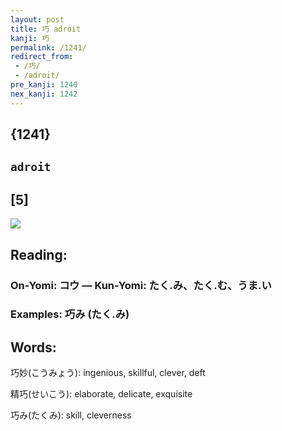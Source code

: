 ```yaml
---
layout: post
title: 巧 adroit
kanji: 巧
permalink: /1241/
redirect_from:
 - /巧/
 - /adroit/
pre_kanji: 1240
nex_kanji: 1242
---
```


## {1241}

## `adroit`

## [5]

<div class="stroke"><img src="E5B7A7.png" /></div>

## Reading:

### On-Yomi: コウ &mdash; Kun-Yomi: たく.み、たく.む、うま.い

### Examples: 巧み (たく.み)

## Words:

巧妙(こうみょう): ingenious, skillful, clever, deft

精巧(せいこう): elaborate, delicate, exquisite

巧み(たくみ): skill, cleverness
